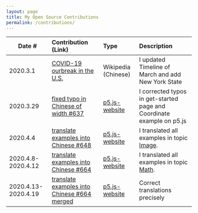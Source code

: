 ```yaml
---
layout: page
title: My Open Source Contributions
permalink: /contributions/
---
```


<!--
Type of the contribution should be "Wikipedia edit", "OpenStreet Map feature", "Documentation", "Course website", "Blog",
"Browse Add-on", etc.

The description should include a brief summary of what you did.

Replace the first row with your own contribution. 

-->





| Date #       | Contribution (Link)  | Type  | Description |
|---|:---|:---|:---|
| 2020.3.1   |  [COVID-19 ourbreak in the U.S.](https://zh.wikipedia.org/wiki/2019%E5%86%A0%E7%8B%80%E7%97%85%E6%AF%92%E7%97%85%E7%BE%8E%E5%9C%8B%E7%96%AB%E6%83%85)| Wikipedia (Chinese)  |   I updated Timeline of March and add New York State |
| 2020.3.29    | [fixed typo in Chinese of width #637](https://github.com/processing/p5.js-website/pull/637) | [p5.js-website](https://github.com/processing/p5.js-website)  | I corrected typos in get-started page and Coordinate example on p5.js    |
|  2020.4.4   | [translate examples into Chinese #648](https://github.com/processing/p5.js-website/pull/648)    | [p5.js-website](https://github.com/processing/p5.js-website)  |  I translated all examples in topic [Image](https://p5js.org/zh-Hans/examples/).    |
|  2020.4.8-2020.4.12   | [translate examples into Chinese #664](https://github.com/processing/p5.js-website/pull/664#issue-401199546)  | [p5.js-website](https://github.com/processing/p5.js-website)  |  I translated all examples in topic [Math](https://p5js.org/zh-Hans/examples/).    |
|  2020.4.13-2020.4.19   | [translate examples into Chinese #664 merged](https://github.com/processing/p5.js-website/pull/664)  | [p5.js-website](https://github.com/processing/p5.js-website)  |  Correct translations precisely    |
